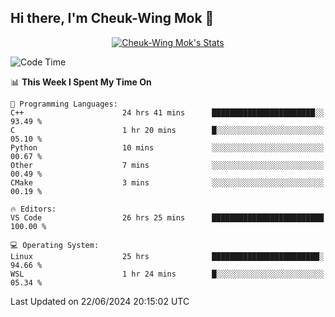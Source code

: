 ## Hi there, I'm Cheuk-Wing Mok 👋

<!--
**mozro0327/mozro0327** is a ✨ _special_ ✨ repository because its `README.md` (this file) appears on your GitHub profile.

Here are some ideas to get you started:

- 🔭 I’m currently working on ...
- 🌱 I’m currently learning ...
- 👯 I’m looking to collaborate on ...
- 🤔 I’m looking for help with ...
- 💬 Ask me about ...
- 📫 How to reach me: ...
- 😄 Pronouns: ...
- ⚡ Fun fact: ...
-->

<p align="center">
  <a href="https://github.com/mozro0327" class="rich-diff-level-one">
    <img src="https://github-readme-stats.vercel.app/api?username=mozro0327&title_color=333&text_color=777" alt="Cheuk-Wing Mok's Stats" >
    <!-- &hide=issues
    <img src="https://github-readme-stats.vercel.app/api?username=mozro0327&hide=issues&title_color=333&text_color=777" alt="Cheuk-Wing Mok's Stats" >
    -->
  </a>
</p>

<!--START_SECTION:waka-->
![Code Time](http://img.shields.io/badge/Code%20Time-2%2C706%20hrs%2049%20mins-blue)

📊 **This Week I Spent My Time On** 

```text
💬 Programming Languages: 
C++                      24 hrs 41 mins      ███████████████████████░░   93.49 % 
C                        1 hr 20 mins        █░░░░░░░░░░░░░░░░░░░░░░░░   05.10 % 
Python                   10 mins             ░░░░░░░░░░░░░░░░░░░░░░░░░   00.67 % 
Other                    7 mins              ░░░░░░░░░░░░░░░░░░░░░░░░░   00.49 % 
CMake                    3 mins              ░░░░░░░░░░░░░░░░░░░░░░░░░   00.19 % 

🔥 Editors: 
VS Code                  26 hrs 25 mins      █████████████████████████   100.00 % 

💻 Operating System: 
Linux                    25 hrs              ████████████████████████░   94.66 % 
WSL                      1 hr 24 mins        █░░░░░░░░░░░░░░░░░░░░░░░░   05.34 % 
```


 Last Updated on 22/06/2024 20:15:02 UTC
<!--END_SECTION:waka-->
